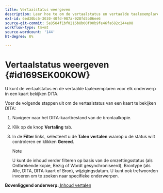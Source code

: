 ```yaml
---
title: Vertaalstatus weergeven
description: Leer hoe te om de vertaalstatus en vertaalde taalexemplaren voor elk onderwerp in een kaart DITA in AEM Gidsen te bekijken.
exl-id: 6ed30bc6-3030-40fd-987a-928fd5b06ee6
source-git-commit: 5e0584f1bf0216b8b00f00b9fe46fa682c244e08
workflow-type: tm+mt
source-wordcount: '144'
ht-degree: 0%

---
```


# Vertaalstatus weergeven {#id169SEK00KOW}

U kunt de vertaalstatus en de vertaalde taalexemplaren voor elk onderwerp in een kaart bekijken DITA.

Voer de volgende stappen uit om de vertaalstatus van een kaart te bekijken DITA:

1. Navigeer naar het DITA-kaartbestand van de brontaalkopie.
1. Klik op de knop **Vertaling** tab.
1. In de **Filter** links, selecteert u de **Talen vertalen** waarop u de status wilt controleren en klikken **Gereed**.

   >[!NOTE]
   >
   > U kunt de inhoud verder filteren op basis van de omzettingsstatus \(als Ontbrekende kopie, Bezig of Wordt gesynchroniseerd\), Brontype \(als Alle, DITA, DITA-kaart of Bron\), wijzigingsdatum. U kunt ook trefwoorden invoeren om te zoeken naar specifieke onderwerpen.

**Bovenliggend onderwerp:**[ Inhoud vertalen](translation.md)
